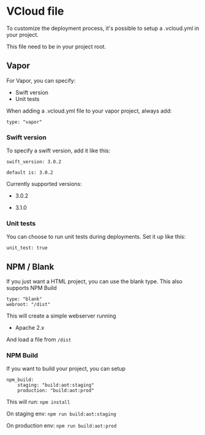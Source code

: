 # VCloud file

To customize the deployment process, it's possible to setup a
.vcloud.yml in your project.

This file need to be in your project root.

## Vapor

For Vapor, you can specify:
- Swift version
- Unit tests

When adding a .vcloud.yml file to your vapor project, always add:
```
type: "vapor"
```

### Swift version

To specify a swift version, add it like this:

```
swift_version: 3.0.2
```

`default is: 3.0.2`

Currently supported versions:
- 3.0.2

- 3.1.0

### Unit tests

You can choose to run unit tests during deployments. Set it up like
this:

```
unit_test: true
```

## NPM / Blank

If you just want a HTML project, you can use the blank type. This also
supports NPM Build

```
type: "blank"
webroot: "/dist"
```

This will create a simple webserver running

- Apache 2.x

And load a file from `/dist`

### NPM Build

If you want to build your project, you can setup

```
npm_build:
    staging: "build:aot:staging"
    production: "build:aot:prod"
```

This will run:
`npm install`

On staging env: `npm run build:aot:staging`

On production env: `npm run build:aot:prod`
